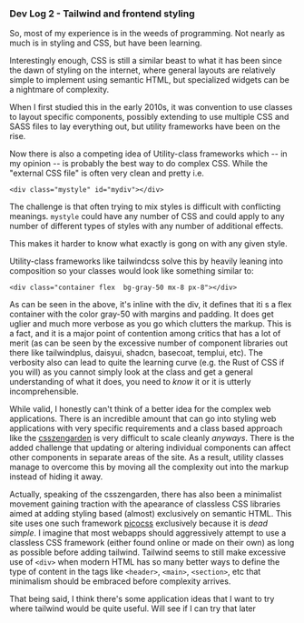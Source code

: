 
### Dev Log 2 - Tailwind and frontend styling

So, most of my experience is in the weeds of programming. Not nearly as much is in styling and CSS, but have been learning.

Interestingly enough, CSS is still a similar beast to what it has been since the dawn of styling on the internet, where general layouts are relatively simple to implement using semantic HTML, but specialized widgets can be a nightmare of complexity.

When I first studied this in the early 2010s, it was convention to use classes to layout specific components, possibly extending to use multiple CSS and SASS files to lay everything out, but utility frameworks have been on the rise.

Now there is also a competing idea of Utility-class frameworks which -- in my opinion -- is probably the best way to do complex CSS. While the "external CSS file" is often very clean and pretty i.e.

```
<div class="mystyle" id="mydiv"></div>
```


The challenge is that often trying to mix styles is difficult with conflicting meanings. `mystyle` could have any number of CSS and could apply to any number of different types of styles with any number of additional effects.

This makes it harder to know what exactly is gong on with any given style.

Utility-class frameworks like tailwindcss solve this by heavily leaning into composition so your classes would look like something similar to:

```
<div class="container flex  bg-gray-50 mx-8 px-8"></div>
```

As can be seen in the above, it's inline with the div, it defines that iti s a flex container with the color gray-50 with margins and padding. It does get uglier and much more verbose as you go which clutters the markup. This is a fact, and it is a major point of contention among critics that has a lot of merit (as can be seen by the excessive number of component libraries out there like tailwindplus, daisyui, shadcn, basecoat, templui, etc). The verbosity also can lead to quite the learning curve (e.g. the Rust of CSS if you will) as you cannot simply look at the class and get a general understanding of what it does, you need to _know_ it or it is utterly incomprehensible.


While valid, I honestly can't think of a better idea for the complex web applications. There is an incredible amount that can go into styling web applications with very specific requirements and a class based approach like the [csszengarden](https://csszengarden.com/) is very difficult to scale cleanly _anyways_. There is the added challenge that updating or altering individual components can affect other components in separate areas of the site. As a result, utility classes manage to overcome this by moving all the complexity out into the markup instead of hiding it away.

Actually, speaking of the csszengarden, there has also been a minimalist movement gaining traction with the apearance of classless CSS libraries aimed at adding styling based (almost) exclusively on semantic HTML. This site uses one such framework [picocss](https://picocss.com/) exclusively because it is _dead simple_. I imagine that most webapps should aggressively attempt to use a classless CSS framework (either found online or made on their own) as long as possible before adding tailwind. Tailwind seems to still make excessive use of `<div>` when modern HTML has so many better ways to define the type of content in the tags like `<header>`, `<main>`, `<section>`, etc that minimalism should be embraced before complexity arrives.


That being said, I think there's some application ideas that I want to try where tailwind would be quite useful. Will see if I can try that later


